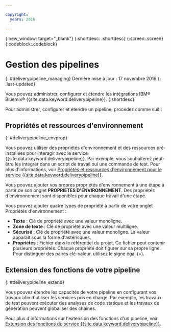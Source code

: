 ```yaml
---

copyright:
  years: 2016

---
```

<!-- Copyright info at top of file: REQUIRED
    The copyright info is YAML content that must occur at the top of the MD file, before attributes are listed.
    It must be surrounded by 3 dashes.
    The value "years" can contain just one year or a two years separated by a comma. (years: 2014, 2016)
    Indentation as per the previous template must be preserved.
-->

{:new_window: target="_blank"}
{:shortdesc: .shortdesc}
{:screen:.screen}
{:codeblock:.codeblock}

# Gestion des pipelines
{: #deliverypipeline_managing}
Dernière mise à jour : 17 novembre 2016
{: .last-updated}

Vous pouvez administrer, configurer et étendre les intégrations IBM&reg; Bluemix&reg; {{site.data.keyword.deliverypipeline}}.
{:shortdesc}

Pour administrer, configurer et étendre un pipeline, procédez comme suit :

## Propriétés et ressources d'environnement
{: #deliverypipeline_envprop}

Vous pouvez utiliser des propriétés d'environnement et des ressources pré-installées pour interagir avec le service {{site.data.keyword.deliverypipeline}}. Par exemple, vous souhaiterez peut-être les intégrer dans un script de travail oui une commande de test. Pour plus d'informations, voir [Propriétés et ressources d'environnement pour le service {{site.data.keyword.deliverypipeline}}](./deploy_var.html).

Vous pouvez ajouter vos propres propriétés d'environnement à une étape à partir de son onglet **PROPRIETES D'ENVIRONNEMENT**. Des propriétés d'environnement sont disponibles pour chaque travail d'une étape.

Vous pouvez ajouter quatre types de propriété à partir de votre onglet Propriétés d'environnement :
* **Texte** : Clé de propriété avec une valeur monoligne.
* **Zone de texte** : Clé de propriété avec une valeur multiligne.
* **Sécurisé** : Clé de propriété avec une valeur monoligne. La valeur apparaît sous la forme d'astérisques.
* **Propriétés** : Fichier dans le référentiel du projet. Ce fichier peut contenir plusieurs propriétés. Chaque propriété doit figurer sur sa propre ligne. Pour distinguer des paires clé-valeur, utilisez le signe égal (=).

## Extension des fonctions de votre pipeline
{: #deliverypipeline_extend}

Vous pouvez étendre les capacités de votre pipeline en configurant vos travaux afin d'utiliser les services pris en charge. Par exemple, les travaux de test peuvent exécuter des analyses de code statique et les travaux de génération peuvent globaliser des chaînes.

Pour plus d'informations sur l'extension des fonctions d'un pipeline, voir [Extension des fonctions du service {{site.data.keyword.deliverypipeline}}](./deliverypipeline_extension.html).

